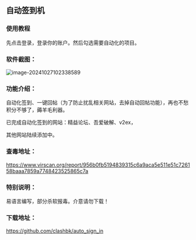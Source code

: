 ## 自动签到机

### 使用教程

先点击登录，登录你的账户。然后勾选需要自动化的项目。

### 软件截图：

![image-20241027102338589](https://github.com/clashbk/auto_sign_in/raw/main/assets/main.png)

### 功能介绍：

自动化签到、一键回帖（为了防止扰乱相关网站，去掉自动回帖功能），再也不愁积分不够了，薅羊毛利器。

已完成自动化签到的网站：精益论坛、吾爱破解、v2ex，

其他网站陆续添加中。

### 查毒地址：

https://www.virscan.org/report/956b0fb5194839315c6a9aca5e511e51c726158baaa7859a7748423525865c7a

### 特别说明：

易语言编写，部分杀软报毒。介意请勿下载！

### 下载地址：

https://github.com/clashbk/auto_sign_in
